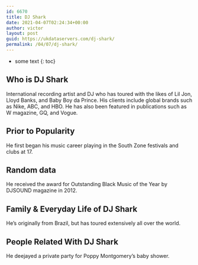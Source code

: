 ```yaml
---
id: 6670
title: DJ Shark
date: 2021-04-07T02:24:34+00:00
author: victor
layout: post
guid: https://ukdataservers.com/dj-shark/
permalink: /04/07/dj-shark/
---
```


* some text
{: toc}


## Who is DJ Shark



International recording artist and DJ who has toured with the likes of Lil Jon, Lloyd Banks, and Baby Boy da Prince. His clients include global brands such as Nike, ABC, and HBO. He has also been featured in publications such as W magazine, GQ, and Vogue. 

                
                
                
## Prior to Popularity



He first began his music career playing in the South Zone festivals and clubs at 17. 

                
                
                
## Random data



He received the award for Outstanding Black Music of the Year by DJSOUND magazine in 2012. 

                
                
                
## Family & Everyday Life of DJ Shark



He&#8217;s originally from Brazil, but has toured extensively all over the world. 

                
                
                
## People Related With DJ Shark



He deejayed a private party for Poppy Montgomery&#8217;s baby shower. 

                
              
            
          
          
          